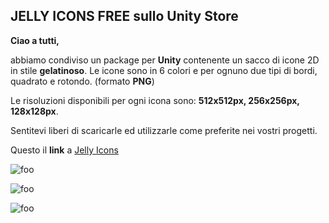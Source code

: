 ## JELLY ICONS FREE sullo Unity Store

**Ciao a tutti,**

abbiamo condiviso un package per **Unity** contenente un sacco di icone 2D in stile **gelatinoso**. Le icone sono in 6 colori e per ognuno due tipi di bordi, quadrato e rotondo. (formato **PNG**)

Le risoluzioni disponibili per ogni icona sono: **512x512px, 256x256px, 128x128px**.

Sentitevi liberi di scaricarle ed utilizzarle come preferite nei vostri progetti.

Questo il **link** a [Jelly Icons](https://assetstore.unity.com/packages/2d/gui/icons/jelly-icons-99749)

![foo](../images/JellyIcons1.png)

![foo](../images/JellyIcons2.JPG)

![foo](../images/JellyIcons3.JPG)

